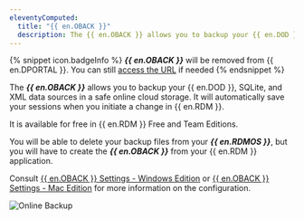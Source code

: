 ```yaml
---
eleventyComputed:
  title: "{{ en.OBACK }}"
  description: The {{ en.OBACK }} allows you to backup your {{ en.DOD }}, SQLite, and XML data sources in a safe online cloud storage. 
---
```

{% snippet icon.badgeInfo %}
***{{ en.OBACK }}*** will be removed from {{ en.DPORTAL }}. You can still [access the URL](https://docs.devolutions.net/kb/general-knowledge-base/rdm-online-services-removed-devolutions-portal/) if needed
{% endsnippet %} 

The ***{{ en.OBACK }}*** allows you to backup your {{ en.DOD }}, SQLite, and XML data sources in a safe online cloud storage. It will automatically save your sessions when you initiate a change in {{ en.RDM }}. 

It is available for free in {{ en.RDM }} Free and Team Editions. 

You will be able to delete your backup files from your ***{{ en.RDMOS }}***, but you will have to create the ***{{ en.OBACK }}*** from your {{ en.RDM }} application. 

Consult [{{ en.OBACK }} Settings - Windows Edition](/rdm/windows/commands/file/backup/backup-settings/) or [{{ en.OBACK }} Settings - Mac Edition](/rdm/mac/commands/file/backup/settings/) for more information on the configuration.  

![Online Backup](https://webdevolutions.azureedge.net/docs/en/rdm/windows/RDMWin6202.png) 
